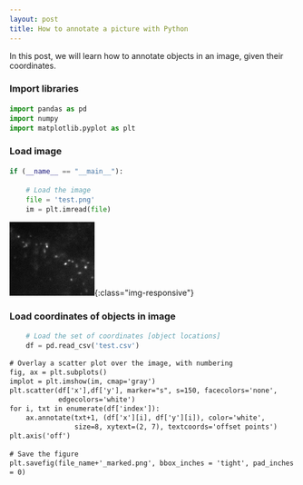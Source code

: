 ```yaml
---
layout: post
title: How to annotate a picture with Python
---
```


In this post, we will learn how to annotate objects in an image, given their coordinates.

### Import libraries

```python     
import pandas as pd
import numpy
import matplotlib.pyplot as plt
```  
###  Load image
```python  
if (__name__ == "__main__"):

    # Load the image
    file = 'test.png'
    im = plt.imread(file)
```
![Spots on black background](/assets/img/test_image.png "An example image"){:class="img-responsive"}

### Load coordinates of objects in image  
```python
    # Load the set of coordinates [object locations] 
    df = pd.read_csv('test.csv')
```


    # Overlay a scatter plot over the image, with numbering
    fig, ax = plt.subplots()
    implot = plt.imshow(im, cmap='gray')
    plt.scatter(df['x'],df['y'], marker="s", s=150, facecolors='none',
                edgecolors='white')
    for i, txt in enumerate(df['index']):
        ax.annotate(txt+1, (df['x'][i], df['y'][i]), color='white', 
                    size=8, xytext=(2, 7), textcoords='offset points')
    plt.axis('off')

    # Save the figure
    plt.savefig(file_name+'_marked.png', bbox_inches = 'tight', pad_inches = 0)
```
